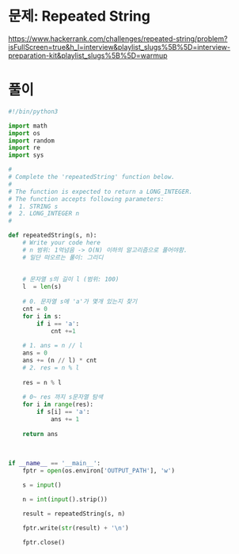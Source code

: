 # 문제: Repeated String
https://www.hackerrank.com/challenges/repeated-string/problem?isFullScreen=true&h_l=interview&playlist_slugs%5B%5D=interview-preparation-kit&playlist_slugs%5B%5D=warmup
# 풀이
``` python
#!/bin/python3

import math
import os
import random
import re
import sys

#
# Complete the 'repeatedString' function below.
#
# The function is expected to return a LONG_INTEGER.
# The function accepts following parameters:
#  1. STRING s
#  2. LONG_INTEGER n
#

def repeatedString(s, n):
    # Write your code here
    # n 범위: 1억넘음 -> O(N) 이하의 알고리즘으로 풀어야함.
    # 일단 떠오르는 풀이: 그리디
    
        
    # 문자열 s의 길이 l (범위: 100)
    l  = len(s) 
    
    # 0. 문자열 s에 'a'가 몇개 있는지 찾기
    cnt = 0
    for i in s:
        if i == 'a':
            cnt +=1
    
    # 1. ans = n // l         
    ans = 0
    ans += (n // l) * cnt
    # 2. res = n % l
        
    res = n % l
    
    # 0~ res 까지 s문자열 탐색
    for i in range(res):
        if s[i] == 'a':
            ans += 1
    
    return ans
    
    
    
if __name__ == '__main__':
    fptr = open(os.environ['OUTPUT_PATH'], 'w')

    s = input()

    n = int(input().strip())

    result = repeatedString(s, n)

    fptr.write(str(result) + '\n')

    fptr.close()

```
